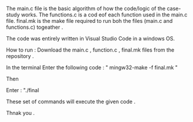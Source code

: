 The main.c file is the basic algorithm of how the code/logic of the case-study works.
The functions.c is a cod eof each function used in the main.c file.
final.mk is the make file required to run boh the files (main.c and functions.c) togeather .

The code was entirely written in Visual Studio Code in a windows OS.

How to run :
Download the main.c , function.c , final.mk files from the repository .

In the terminal Enter the following code :
" mingw32-make -f final.mk "

Then 

Enter :
"./final

These set of commands will execute the given code .

Thnak you .

